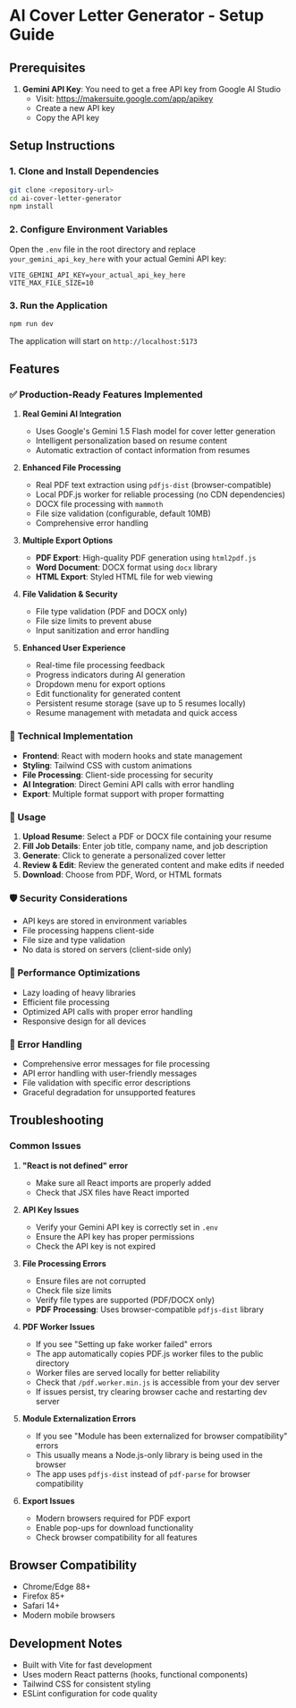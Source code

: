 # AI Cover Letter Generator - Setup Guide

## Prerequisites

1. **Gemini API Key**: You need to get a free API key from Google AI Studio
   - Visit: https://makersuite.google.com/app/apikey
   - Create a new API key
   - Copy the API key

## Setup Instructions

### 1. Clone and Install Dependencies

```bash
git clone <repository-url>
cd ai-cover-letter-generator
npm install
```

### 2. Configure Environment Variables

Open the `.env` file in the root directory and replace `your_gemini_api_key_here` with your actual Gemini API key:

```env
VITE_GEMINI_API_KEY=your_actual_api_key_here
VITE_MAX_FILE_SIZE=10
```

### 3. Run the Application

```bash
npm run dev
```

The application will start on `http://localhost:5173`

## Features

### ✅ Production-Ready Features Implemented

1. **Real Gemini AI Integration**

   - Uses Google's Gemini 1.5 Flash model for cover letter generation
   - Intelligent personalization based on resume content
   - Automatic extraction of contact information from resumes

2. **Enhanced File Processing**

   - Real PDF text extraction using `pdfjs-dist` (browser-compatible)
   - Local PDF.js worker for reliable processing (no CDN dependencies)
   - DOCX file processing with `mammoth`
   - File size validation (configurable, default 10MB)
   - Comprehensive error handling

3. **Multiple Export Options**

   - **PDF Export**: High-quality PDF generation using `html2pdf.js`
   - **Word Document**: DOCX format using `docx` library
   - **HTML Export**: Styled HTML file for web viewing

4. **File Validation & Security**

   - File type validation (PDF and DOCX only)
   - File size limits to prevent abuse
   - Input sanitization and error handling

5. **Enhanced User Experience**

   - Real-time file processing feedback
   - Progress indicators during AI generation
   - Dropdown menu for export options
   - Edit functionality for generated content
   - Persistent resume storage (save up to 5 resumes locally)
   - Resume management with metadata and quick access

### 🔧 Technical Implementation

- **Frontend**: React with modern hooks and state management
- **Styling**: Tailwind CSS with custom animations
- **File Processing**: Client-side processing for security
- **AI Integration**: Direct Gemini API calls with error handling
- **Export**: Multiple format support with proper formatting

### 📝 Usage

1. **Upload Resume**: Select a PDF or DOCX file containing your resume
2. **Fill Job Details**: Enter job title, company name, and job description
3. **Generate**: Click to generate a personalized cover letter
4. **Review & Edit**: Review the generated content and make edits if needed
5. **Download**: Choose from PDF, Word, or HTML formats

### 🛡️ Security Considerations

- API keys are stored in environment variables
- File processing happens client-side
- File size and type validation
- No data is stored on servers (client-side only)

### 🚀 Performance Optimizations

- Lazy loading of heavy libraries
- Efficient file processing
- Optimized API calls with proper error handling
- Responsive design for all devices

### 🔄 Error Handling

- Comprehensive error messages for file processing
- API error handling with user-friendly messages
- File validation with specific error descriptions
- Graceful degradation for unsupported features

## Troubleshooting

### Common Issues

1. **"React is not defined" error**

   - Make sure all React imports are properly added
   - Check that JSX files have React imported

2. **API Key Issues**

   - Verify your Gemini API key is correctly set in `.env`
   - Ensure the API key has proper permissions
   - Check the API key is not expired

3. **File Processing Errors**

   - Ensure files are not corrupted
   - Check file size limits
   - Verify file types are supported (PDF/DOCX only)
   - **PDF Processing**: Uses browser-compatible `pdfjs-dist` library

4. **PDF Worker Issues**

   - If you see "Setting up fake worker failed" errors
   - The app automatically copies PDF.js worker files to the public directory
   - Worker files are served locally for better reliability
   - Check that `/pdf.worker.min.js` is accessible from your dev server
   - If issues persist, try clearing browser cache and restarting dev server

5. **Module Externalization Errors**

   - If you see "Module has been externalized for browser compatibility" errors
   - This usually means a Node.js-only library is being used in the browser
   - The app uses `pdfjs-dist` instead of `pdf-parse` for browser compatibility

6. **Export Issues**

   - Modern browsers required for PDF export
   - Enable pop-ups for download functionality
   - Check browser compatibility for all features

## Browser Compatibility

- Chrome/Edge 88+
- Firefox 85+
- Safari 14+
- Modern mobile browsers

## Development Notes

- Built with Vite for fast development
- Uses modern React patterns (hooks, functional components)
- Tailwind CSS for consistent styling
- ESLint configuration for code quality
